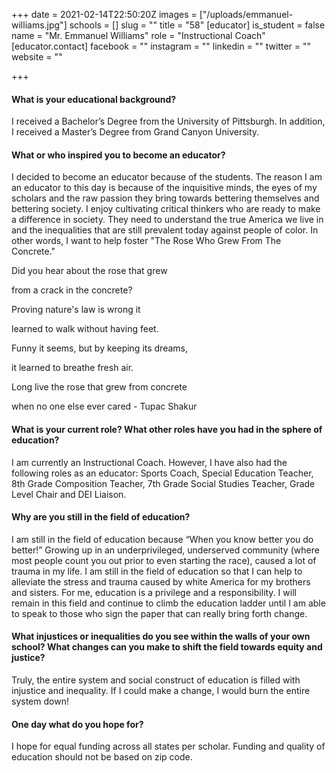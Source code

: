 +++
date = 2021-02-14T22:50:20Z
images = ["/uploads/emmanuel-williams.jpg"]
schools = []
slug = ""
title = "58"
[educator]
is_student = false
name = "Mr. Emmanuel Williams"
role = "Instructional Coach"
[educator.contact]
facebook = ""
instagram = ""
linkedin = ""
twitter = ""
website = ""

+++
#### What is your educational background?

I received a Bachelor’s Degree from the University of Pittsburgh. In addition, I received a Master’s Degree from Grand Canyon University. 

#### What or who inspired you to become an educator?

I decided to become an educator because of the students. The reason I am an educator to this day is because of the inquisitive minds, the eyes of my scholars and the raw passion they bring towards bettering themselves and bettering society.  I enjoy cultivating critical thinkers who are ready to make a difference in society. They need to understand the true America we live in and the inequalities that are still prevalent today against people of color. In other words,  I want to help foster "The Rose Who Grew From The Concrete."

Did you hear about the rose that grew

from a crack in the concrete?

Proving nature's law is wrong it

learned to walk without having feet.

Funny it seems, but by keeping its dreams,

it learned to breathe fresh air.

Long live the rose that grew from concrete

when no one else ever cared - Tupac Shakur

#### What is your current role? What other roles have you had in the sphere of education?

I am currently an Instructional Coach. However, I have also had the following roles as an educator: Sports Coach, Special Education Teacher, 8th Grade Composition Teacher, 7th Grade Social Studies Teacher, Grade Level Chair and  DEI Liaison.

#### Why are you still in the field of education?

I am still in the field of education because “When you know better you do better!”  Growing up in an underprivileged, underserved community (where most people count you out prior to even starting the race), caused a lot of trauma in my life. I am still in the field of education so that I can help to alleviate the stress and trauma caused by white America for my brothers and sisters. For me, education is a privilege and a responsibility. I will remain in this field and continue to climb the education ladder until I am able to speak to those who sign the paper that can really bring forth change. 

#### What injustices or inequalities do you see within the walls of your own school? What changes can you make to shift the field towards equity and justice?

Truly, the entire system and social construct of education is filled with injustice and inequality. If I could make a change, I would burn the entire system down!

#### One day what do you hope for?

I hope for equal funding across all states per scholar. Funding and quality of education should not be based on zip code.